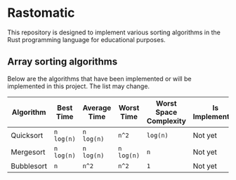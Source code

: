 # Rastomatic

This repository is designed to implement various sorting algorithms in the Rust programming language for educational purposes.

## Array sorting algorithms

Below are the algorithms that have been implemented or will be implemented in this project. The list may change.

| Algorithm  | Best Time  | Average Time | Worst Time | Worst Space Complexity | Is Implemented |
| ---------- | ---------- | ------------ | ---------- | ---------------------- | -------------- |
| Quicksort  | `n log(n)` | `n log(n)`   | `n^2     ` | `log(n)`               | Not yet        |
| Mergesort  | `n log(n)` | `n log(n)`   | `n log(n)` | `n     `               | Not yet        |
| Bubblesort | `n       ` | `n^2     `   | `n^2     ` | `1     `               | Not yet        |